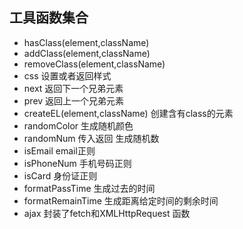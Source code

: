 ## 工具函数集合

 * hasClass(element,className) 
 * addClass(element,className)
 * removeClass(element,className)
 * css 设置或者返回样式
 * next 返回下一个兄弟元素
 * prev 返回上一个兄弟元素
 * createEL(element,className) 创建含有class的元素
 * randomColor 生成随机颜色
 * randomNum 传入返回  生成随机数
 * isEmail  email正则
 * isPhoneNum 手机号码正则
 * isCard 身份证正则
 * formatPassTime 生成过去的时间
 * formatRemainTime 生成距离给定时间的剩余时间
 * ajax 封装了fetch和XMLHttpRequest 函数